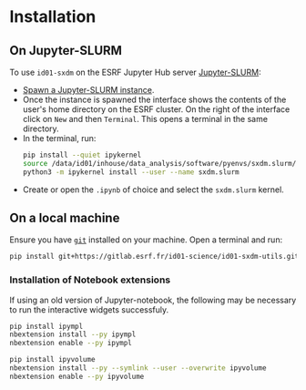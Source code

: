 # Installation

## On Jupyter-SLURM

To use `id01-sxdm` on the ESRF Jupyter Hub server [Jupyter-SLURM](https://jupyter-slurm.esrf.fr/hub/spawn):

* [Spawn a Jupyter-SLURM instance](https://confluence.esrf.fr/display/DAUWK/Jupyter+at+ESRF#JupyteratESRF-StartingJupyterServerStartingaJupyter(Lab)Server).
* Once the instance is spawned the interface shows the contents of the user's home directory on the ESRF cluster. On the right of the interface click on `New` and then `Terminal`. This opens a terminal in the same directory.
* In the terminal, run:
    ```bash
    pip install --quiet ipykernel
    source /data/id01/inhouse/data_analysis/software/pyenvs/sxdm.slurm/bin/activate
    python3 -m ipykernel install --user --name sxdm.slurm
    ```
* Create or open the `.ipynb` of choice and select the `sxdm.slurm` kernel.

## On a local machine

Ensure you have [`git`](https://git-scm.com/) installed on your machine. Open a terminal and run:

```bash
pip install git+https://gitlab.esrf.fr/id01-science/id01-sxdm-utils.git
```

### Installation of Notebook extensions

If using an old version of Jupyter-notebook, the following may be necessary to run the interactive widgets successfuly.

```bash
pip install ipympl
nbextension install --py ipympl
nbextension enable --py ipympl

pip install ipyvolume
nbextension install --py --symlink --user --overwrite ipyvolume
nbextension enable --py ipyvolume
```
